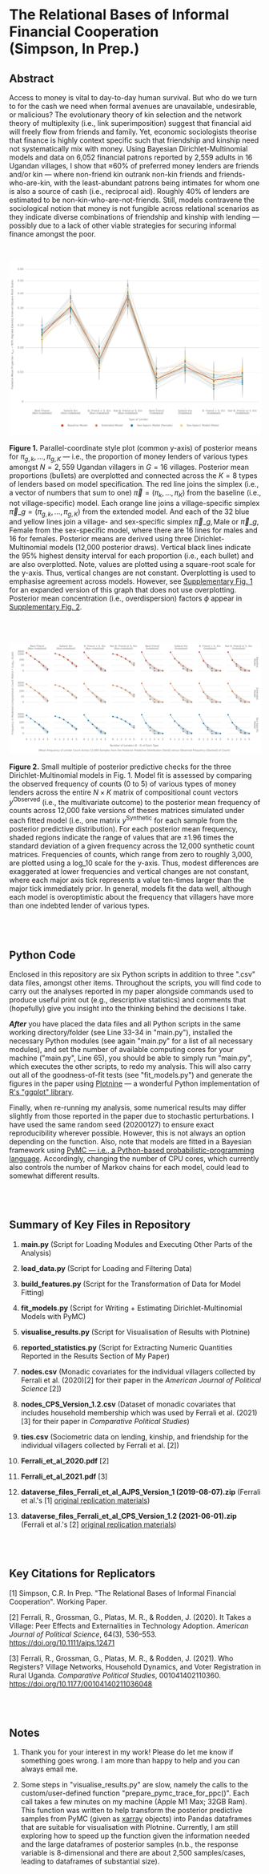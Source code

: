 # The Relational Bases of Informal Financial Cooperation <br> (Simpson, In Prep.)


## Abstract
Access to money is vital to day-to-day human survival. But who do we turn to for the cash we need when formal avenues are unavailable, undesirable, or malicious? The evolutionary theory of kin selection and the network theory of multiplexity (i.e., link superimposition) suggest that financial aid will freely flow from friends and family. Yet, economic sociologists theorise that finance is highly context specific such that friendship and kinship need not systematically mix with money. Using Bayesian Dirichlet-Multinomial models and data on 6,052 financial patrons reported by 2,559 adults in 16 Ugandan villages, I show that ≈60% of preferred money lenders are friends and/or kin — where non-friend kin outrank non-kin friends and friends-who-are-kin, with the least-abundant patrons being intimates for whom one is also a source of cash (i.e., reciprocal aid). Roughly 40% of lenders are estimated to be non-kin-who-are-not-friends. Still, models contravene the sociological notion that money is not fungible across relational scenarios as they indicate diverse combinations of friendship and kinship with lending — possibly due to a lack of other viable strategies for securing informal finance amongst the poor. 

<br>

![](https://github.com/cohensimpson/money/blob/main/F1_Proportions_Lender_Types_Parallel_Coordinates.svg) 

**Figure 1.** Parallel-coordinate style plot (common y-axis) of posterior means for $\pi_{g,k}, \ldots, \pi_{g,K}$ — i.e., the proportion of money lenders of various types amongst $N = 2,559$ Ugandan villagers in $G = 16$ villages. Posterior mean proportions (bullets) are overplotted and connected across the $K = 8$ types of lenders based on model specification. The red line joins the simplex (i.e., a vector of numbers that sum to one) $\vec{\pi} = \left(\pi_{k}, \ldots, \pi_{K}\right)$ from the baseline (i.e., not village-specific) model. Each orange line joins a village-specific simplex $\vec{\pi}\_{g} = \left(\pi_{g, k}, \ldots, \pi_{g, K}\right)$ from the extended model. And each of the 32 blue and yellow lines join a village- and sex-specific simplex $\vec{\pi}\_{g, \text{Male}}$ or $\vec{\pi}\_{g, \text{Female}}$ from the sex-specific model, where there are 16 lines for males and 16 for females. Posterior means are derived using three Dirichlet-Multinomial models (12,000 posterior draws). Vertical black lines indicate the 95% highest density interval for each proportion (i.e., each bullet) and are also overplotted. Note, values are plotted using a square-root scale for the y-axis. Thus, vertical changes are not constant. Overplotting is used to emphasise agreement across models. However, see [Supplementary Fig. 1](https://github.com/cohensimpson/money/blob/main/SF1_Proportions_Lender_Types_Wide.svg) for an expanded version of this graph that does not use overplotting. Posterior mean concentration (i.e., overdispersion) factors $\phi$ appear in [Supplementary Fig. 2](https://github.com/cohensimpson/money/blob/main/SF2_Concentration_Factors_Wide.svg).

<br>
<br> 

![](https://github.com/cohensimpson/money/blob/main/F2_Posterior_Predictive_Checks_Count_Frequencies.svg) 

**Figure 2.** Small multiple of posterior predictive checks for the three Dirichlet-Multinomial models in Fig. 1. Model fit is assessed by comparing the observed frequency of counts (0 to 5) of various types of money lenders across the entire $N \times K$  matrix of compositional count vectors $y^{\text{Observed}}$ (i.e., the multivariate outcome) to the posterior mean frequency of counts across 12,000 fake versions of theses matrices simulated under each fitted model (i.e., one matrix $y^{\text{Synthetic}}$ for each sample from the posterior predictive distribution). For each posterior mean frequency, shaded regions indicate the range of values that are $\pm 1.96$ times the standard deviation of a given frequency across the 12,000 synthetic count matrices. Frequencies of counts, which range from zero to roughly 3,000, are plotted using a $\text{log}\_{10}$ scale for the y-axis. Thus, modest differences are exaggerated at lower frequencies and vertical changes are not constant, where each major axis tick represents a value ten-times larger than the major tick immediately prior. In general, models fit the data well, although each model is overoptimistic about the frequency that villagers have more than one indebted lender of various types.

<br>
<br> 


## Python Code
Enclosed in this repository are six Python scripts in addition to three ".csv" data files, amongst other items. Throughout the scripts, you will find code to carry out the analyses reported in my paper alongside commands used to produce useful print out (e.g., descriptive statistics) and comments that (hopefully) give you insight into the thinking behind the decisions I take.

**_After_** you have placed the data files and all Python scripts in the same working directory/folder (see Line 33-34 in "main.py"), installed the necessary Python modules (see again "main.py" for a list of all necessary modules), and set the number of available computing cores for your machine ("main.py", Line 65), you should be able to simply run "main.py", which executes the other scripts, to redo my analysis. This will also carry out all of the goodness-of-fit tests (see "fit_models.py") and generate the figures in the paper using [Plotnine](https://plotnine.readthedocs.io/en/stable/) — a wonderful Python implementation of [R's "ggplot" library](https://ggplot2.tidyverse.org).

Finally, when re-running my analysis, some numerical results may differ slightly from those reported in the paper due to stochastic perturbations. I have used the same random seed (20200127) to ensure exact reproducibility wherever possible. However, this is not always an option depending on the function. Also, note that models are fitted in a Bayesian framework using [PyMC — i.e., a Python-based probabilistic-programming language](https://www.pymc.io/welcome.html). Accordingly, changing the number of CPU cores, which currently also controls the number of Markov chains for each model, could lead to somewhat different results.  

<br>
<br> 


## Summary of Key Files in Repository
 1) **main.py** (Script for Loading Modules and Executing Other Parts of the Analysis)
 
 2) **load_data.py** (Script for Loading and Filtering Data)
 
 3) **build_features.py** (Script for the Transformation of Data for Model Fitting)
 
 4) **fit_models.py** (Script for Writing + Estimating Dirichlet-Multinomial Models with PyMC)
 
 5) **visualise_results.py** (Script for Visualisation of Results with Plotnine)
 
 6) **reported_statistics.py** (Script for Extracting Numeric Quantities Reported in the Results Section of My Paper)
 
 7) **nodes.csv** (Monadic covariates for the individual villagers collected by Ferrali et al. (2020)[2] for their paper in the _American Journal of Political Science_ [2]) 

 8) **nodes_CPS_Version_1.2.csv** (Dataset of monadic covariates that includes household membership which was used by Ferrali et al. (2021)[3] for their paper in _Comparative Political Studies_) 

 9) **ties.csv** (Sociometric data on lending, kinship, and friendship for the individual villagers collected by Ferrali et al. [2]) 

 10) **Ferrali_et_al_2020.pdf** [2] 
 
 11) **Ferrali_et_al_2021.pdf** [3]
 
 12) **dataverse_files_Ferrali_et_al_AJPS_Version_1 (2019-08-07).zip** (Ferrali et al.'s [1] [original replication materials](https://doi.org/10.7910/DVN/NOYBCQ))
 
 13) **dataverse_files_Ferrali_et_al_CPS_Version_1.2 (2021-06-01).zip** (Ferrali et al.'s [2] [original replication materials](https://doi.org/10.7910/DVN/YEFRPC))

<br>
<br> 


## Key Citations for Replicators
[1] Simpson, C.R. In Prep. "The Relational Bases of Informal Financial Cooperation". Working Paper.

[2] Ferrali, R., Grossman, G., Platas, M. R., & Rodden, J. (2020). It Takes a Village: Peer Effects and Externalities in Technology Adoption. _American Journal of Political Science_, 64(3), 536–553. https://doi.org/10.1111/ajps.12471

[3] Ferrali, R., Grossman, G., Platas, M. R., & Rodden, J. (2021). Who Registers? Village Networks, Household Dynamics, and Voter Registration in Rural Uganda. _Comparative Political Studies_, 001041402110360. https://doi.org/10.1177/00104140211036048

<br>
<br> 


## Notes
1) Thank you for your interest in my work! Please do let me know if something goes wrong. I am more than happy to help and you can always email me.

2) Some steps in "visualise_results.py" are slow, namely the calls to the custom/user-defined function "prepare_pymc_trace_for_ppc()". Each call takes a few minutes on my machine (Apple M1 Max; 32GB Ram). This function was written to help transform the posterior predictive samples from PyMC (given as [xarray](https://docs.xarray.dev/en/stable/index.html) objects) into Pandas dataframes that are suitable for visualisation with Plotnine. Currently, I am still exploring how to speed up the function given the information needed and the large dataframes of posterior samples (n.b., the response variable is 8-dimensional and there are about 2,500 samples/cases, leading to dataframes of substantial size).


